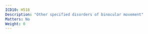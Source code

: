 ```yaml
---
ICD10: H518
Description: "Other specified disorders of binocular movement"
Matters: No
Weight: 0
---
```

